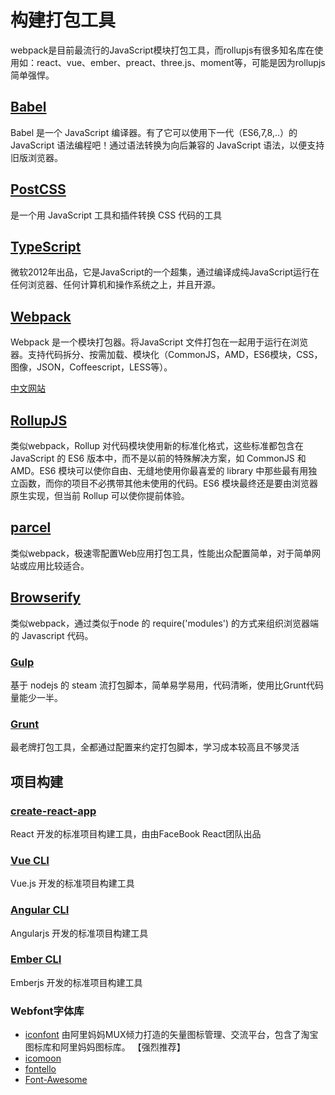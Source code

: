 # 构建打包工具

webpack是目前最流行的JavaScript模块打包工具，而rollupjs有很多知名库在使用如：react、vue、ember、preact、three.js、moment等，可能是因为rollupjs简单强悍。

## [Babel](https://www.babeljs.cn)

Babel 是一个 JavaScript 编译器。有了它可以使用下一代（ES6,7,8,..）的 JavaScript 语法编程吧！通过语法转换为向后兼容的 JavaScript 语法，以便支持旧版浏览器。

## [PostCSS](https://www.postcss.com.cn/)

是一个用 JavaScript 工具和插件转换 CSS 代码的工具

## [TypeScript](https://www.tslang.cn/)

微软2012年出品，它是JavaScript的一个超集，通过编译成纯JavaScript运行在任何浏览器、任何计算机和操作系统之上，并且开源。

## [Webpack](https://webpack.js.org/)

Webpack 是一个模块打包器。将JavaScript 文件打包在一起用于运行在浏览器。支持代码拆分、按需加载、模块化（CommonJS，AMD，ES6模块，CSS，图像，JSON，Coffeescript，LESS等）。

[中文网站](https://www.webpackjs.com/)

## [RollupJS](https://www.rollupjs.com/)

类似webpack，Rollup 对代码模块使用新的标准化格式，这些标准都包含在 JavaScript 的 ES6 版本中，而不是以前的特殊解决方案，如 CommonJS 和 AMD。ES6 模块可以使你自由、无缝地使用你最喜爱的 library 中那些最有用独立函数，而你的项目不必携带其他未使用的代码。ES6 模块最终还是要由浏览器原生实现，但当前 Rollup 可以使你提前体验。

## [parcel](https://parceljs.org/)

类似webpack，极速零配置Web应用打包工具，性能出众配置简单，对于简单网站或应用比较适合。

## [Browserify](http://browserify.org/)

类似webpack，通过类似于node 的 require('modules') 的方式来组织浏览器端的 Javascript 代码。

### [Gulp](https://www.gulpjs.com.cn/)

基于 nodejs 的 steam 流打包脚本，简单易学易用，代码清晰，使用比Grunt代码量能少一半。

### [Grunt](https://www.gruntjs.net/)

最老牌打包工具，全都通过配置来约定打包脚本，学习成本较高且不够灵活

## 项目构建

### [create-react-app](https://github.com/facebook/create-react-app)

React 开发的标准项目构建工具，由由FaceBook React团队出品

### [Vue CLI](https://cli.vuejs.org/zh/)

Vue.js 开发的标准项目构建工具

### [Angular CLI](https://cli.angular.io/)

Angularjs 开发的标准项目构建工具

### [Ember CLI](https://ember-cli.com/)

Emberjs 开发的标准项目构建工具

### Webfont字体库

- [iconfont](https://www.iconfont.cn/) 由阿里妈妈MUX倾力打造的矢量图标管理、交流平台，包含了淘宝图标库和阿里妈妈图标库。 【强烈推荐】
- [icomoon](https://icomoon.io/)
- [fontello](http://fontello.com/)
- [Font-Awesome](https://fontawesome.com/)
